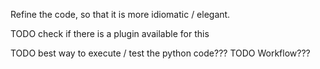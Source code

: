 Refine the code, so that it is more idiomatic / elegant.

TODO check if there is a plugin available for this

TODO best way to execute / test the python code???
TODO Workflow???